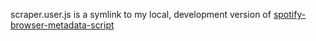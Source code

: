 scraper.user.js is a symlink to my local, development version of [spotify-browser-metadata-script](https://github.com/ewen-lbh/spotify-browser-metadata-script)
